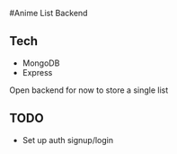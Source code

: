 #Anime List Backend

## Tech
- MongoDB
- Express

Open backend for now to store a single list

## TODO
- Set up auth signup/login

